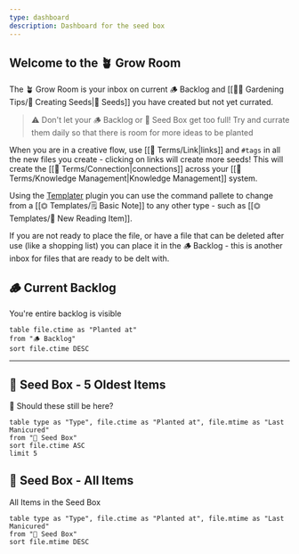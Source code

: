 ```yaml
---
type: dashboard
description: Dashboard for the seed box
---
```


## Welcome to the 🪴 Grow Room

The 🪴 Grow Room is your inbox on current 🪵 Backlog and [[👩‍🌾 Gardening Tips/🌱 Creating Seeds|🌱 Seeds]] you have created but not yet currated.

> ⚠️ Don't let your 🪵 Backlog or 🌱 Seed Box get too full!  Try and currate them daily so that there is room for more ideas to be planted

When you are in a creative flow, use [[📇 Terms/Link|links]] and `#tags` in all the new files you create - clicking on links will create more seeds! This will create the [[📇 Terms/Connection|connections]] across your [[📇 Terms/Knowledge Management|Knowledge Management]] system.

Using the [Templater](https://github.com/SilentVoid13/Templater) plugin you can use the command pallete to change from a [[⏣ Templates/🗒 Basic Note]] to any other type - such as [[⏣ Templates/📙 New Reading Item]].

If you are not ready to place the file, or have a file that can be deleted after use (like a shopping list) you can place it in the 🪵 Backlog - this is another inbox for files that are ready to be delt with.

## 🪵 Current Backlog
You're entire backlog is visible
```dataview
table file.ctime as "Planted at" 
from "🪵 Backlog"
sort file.ctime DESC
```
---

## 🌱 Seed Box - 5 Oldest Items
🤨 Should these still be here?
```dataview
table type as "Type", file.ctime as "Planted at", file.mtime as "Last Manicured"
from "🌱 Seed Box"
sort file.ctime ASC
limit 5
```

## 🌱 Seed Box - All Items
All Items in the Seed Box
```dataview
table type as "Type", file.ctime as "Planted at", file.mtime as "Last Manicured"
from "🌱 Seed Box"
sort file.mtime DESC
```